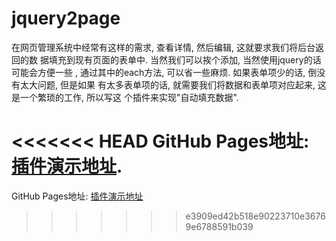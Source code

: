 # jquery2page

在网页管理系统中经常有这样的需求, 查看详情, 然后编辑, 这就要求我们将后台返回的数
据填充到现有页面的表单中. 当然我们可以挨个添加, 当然使用jquery的话可能会方便一些
, 通过其中的each方法, 可以省一些麻烦. 如果表单项少的话, 倒没有太大问题, 但是如果
有太多表单项的话, 就需要我们将数据和表单项对应起来, 这是一个繁琐的工作, 所以写这
个插件来实现"自动填充数据".

<<<<<<< HEAD
GitHub Pages地址: [插件演示地址](https://butterfly5211314.github.io/jquery.data2page/ '插件地址').
=======
GitHub Pages地址: [插件演示地址](https://butterfly5211314.github.io/jquery.data2page/ '插件地址')
>>>>>>> e3909ed42b518e90223710e36769e6788591b039
